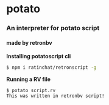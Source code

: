 # potato
### An interpreter for potato script
#### made by retronbv

**Installing potatoscript cli**

```sh
$ npm i ratinchat/retronscript -g
```

**Running a RV file**
```
$ potato script.rv
This was written in retronbv script!
```
